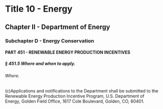 
# Title 10 - Energy
## Chapter II - Department of Energy
### Subchapter D - Energy Conservation
#### PART 451 - RENEWABLE ENERGY PRODUCTION INCENTIVES
##### § 451.5 Where and when to apply.
###### Where.

(c)Applications and notifications to the Department shall be submitted to the Renewable Energy Production Incentive Program, U.S. Department of Energy, Golden Field Office, 1617 Cole Boulevard, Golden, CO, 80401.
